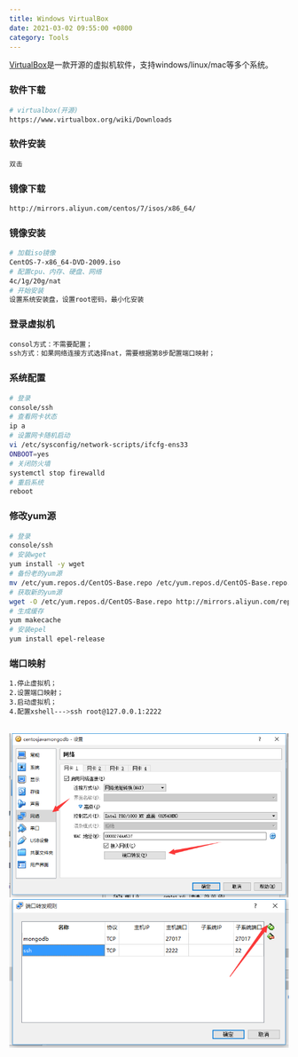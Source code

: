 ```yaml
---
title: Windows VirtualBox
date: 2021-03-02 09:55:00 +0800
category: Tools
---
```

[VirtualBox](https://www.virtualbox.org/)是一款开源的虚拟机软件，支持windows/linux/mac等多个系统。

### 软件下载
```bash
# virtualbox(开源)
https://www.virtualbox.org/wiki/Downloads
```
### 软件安装
```bash
双击
```
### 镜像下载
```bash
http://mirrors.aliyun.com/centos/7/isos/x86_64/
```
### 镜像安装
```bash
# 加载iso镜像
CentOS-7-x86_64-DVD-2009.iso
# 配置cpu、内存、硬盘、网络
4c/1g/20g/nat
# 开始安装
设置系统安装盘，设置root密码，最小化安装
```
### 登录虚拟机
```bash
consol方式：不需要配置；
ssh方式：如果网络连接方式选择nat，需要根据第8步配置端口映射；
```
### 系统配置
```bash
# 登录
console/ssh
# 查看网卡状态
ip a 
# 设置网卡随机启动
vi /etc/sysconfig/network-scripts/ifcfg-ens33 
ONBOOT=yes
# 关闭防火墙
systemctl stop firewalld
# 重启系统
reboot 
```
### 修改yum源
```bash
# 登录
console/ssh
# 安装wget
yum install -y wget
# 备份老的yum源
mv /etc/yum.repos.d/CentOS-Base.repo /etc/yum.repos.d/CentOS-Base.repo.backup
# 获取新的yum源
wget -O /etc/yum.repos.d/CentOS-Base.repo http://mirrors.aliyun.com/repo/Centos-7.repo
# 生成缓存
yum makecache
# 安装epel
yum install epel-release
```
### 端口映射
```bash
1.停止虚拟机；
2.设置端口映射；
3.启动虚拟机；
4.配置xshell--->ssh root@127.0.0.1:2222
```
<br/>![img](/assets/images/virtualbox/nat.png)
![img](/assets/images/virtualbox/port-map.png)